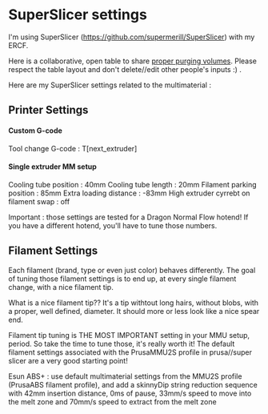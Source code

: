 # SuperSlicer settings

I'm using SuperSlicer (https://github.com/supermerill/SuperSlicer) with my ERCF.

Here is a collaborative, open table to share [proper purging volumes](https://docs.google.com/spreadsheets/d/11onBwd85u0-9houRi6wMT2FBWrvbKk8fzwE3qLjkN1w/edit?usp=sharing). Please respect the table layout and don't delete//edit other people's inputs :) .

Here are my SuperSlicer settings related to the multimaterial :

## Printer Settings
#### Custom G-code
Tool change G-code : T[next_extruder]

#### Single extruder MM setup
Cooling tube position : 40mm
Cooling tube length : 20mm
Filament parking position : 85mm
Extra loading distance : -83mm
High extruder cyrrebt on filament swap : off

Important : those settings are tested for a Dragon Normal Flow hotend! If you have a different hotend, you'll have to tune those numbers.

## Filament Settings

Each filament (brand, type or even just color) behaves differently. The goal of tuning those filament settings is to end up, at every single filament change, with a nice filament tip.

What is a nice filament tip?? It's a tip withtout long hairs, without blobs, with a proper, well defined, diameter. It should more or less look like a nice spear end.

Filament tip tuning is THE MOST IMPORTANT setting in your MMU setup, period. So take the time to tune those, it's really worth it!
The default filament settings associated with the PrusaMMU2S profile in prusa//super slicer are a very good starting point!

Esun ABS+ : use default multimaterial settings from the MMU2S profile (PrusaABS filament profile), and add a skinnyDip string reduction sequence with 42mm insertion distance, 0ms of pause, 33mm/s speed to move into the melt zone and 70mm/s speed to extract from the melt zone
